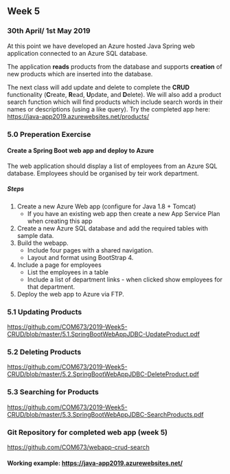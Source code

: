 ## Week 5

###  30th April/ 1st May 2019
At this point we have developed an Azure hosted Java Spring web application connected to an Azure SQL database.

The application **reads** products from the database and supports **creation** of new products which are inserted into the database.

The next class will add update and delete to complete the **CRUD** functionality (**C**reate, **R**ead, **U**pdate, and **D**elete). We will also add a product search function which will find products which include search words in their names or descriptions (using a like query). Try the completed app here: https://java-app2019.azurewebsites.net/products/


### 5.0 Preperation Exercise 

#### Create a Spring Boot web app and deploy to Azure
The web application should display a list of employees from an Azure SQL database. Employees should be organised by teir work department.

##### Steps
1. Create a new Azure Web app (configure for Java 1.8 + Tomcat)
	- If you have an existing web app then create a new App Service Plan when creating this app
2. Create a new Azure SQL database and add the required tables with sample data.
3. Build the webapp.
	- Include four pages with a shared navigation.
	- Layout and format using BootStrap 4.
4. Include a page for employees
	- List the employees in a table
	- Include a list of department links - when clicked show employees for that department.
5. Deploy the web app to Azure via FTP.

### 5.1 Updating Products
https://github.com/COM673/2019-Week5-CRUD/blob/master/5.1.SpringBootWebAppJDBC-UpdateProduct.pdf

### 5.2 Deleting Products
https://github.com/COM673/2019-Week5-CRUD/blob/master/5.2.SpringBootWebAppJDBC-DeleteProduct.pdf

### 5.3 Searching for Products
https://github.com/COM673/2019-Week5-CRUD/blob/master/5.3.SpringBootWebAppJDBC-SearchProducts.pdf

### Git Repository for completed web app (week 5)
https://github.com/COM673/webapp-crud-search

#### Working example: https://java-app2019.azurewebsites.net/
